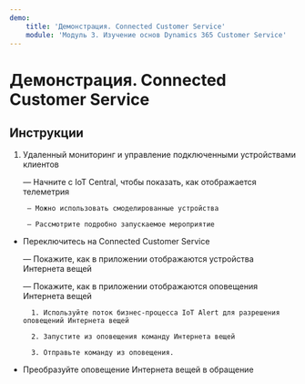 ```yaml
---
demo:
    title: 'Демонстрация. Connected Customer Service'
    module: 'Модуль 3. Изучение основ Dynamics 365 Customer Service'
---
```


# Демонстрация. Connected Customer Service

## Инструкции

1. Удаленный мониторинг и управление подключенными устройствами клиентов

	— Начните с IoT Central, чтобы показать, как отображается телеметрия

		— Можно использовать смоделированные устройства

		— Рассмотрите подробно запускаемое мероприятие

- Переключитесь на Connected Customer Service 

	— Покажите, как в приложении отображаются устройства Интернета вещей

	— Покажите, как в приложении отображаются оповещения Интернета вещей

		1. Используйте поток бизнес-процесса IoT Alert для разрешения оповещений Интернета вещей

		2. Запустите из оповещения команду Интернета вещей

		3. Отправьте команду из оповещения. 

- Преобразуйте оповещение Интернета вещей в обращение

